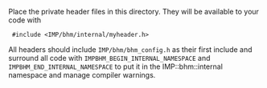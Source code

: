 Place the private header files in this directory. They will be
available to your code with

     #include <IMP/bhm/internal/myheader.h>

All headers should include `IMP/bhm/bhm_config.h` as their
first include and surround all code with `IMPBHM_BEGIN_INTERNAL_NAMESPACE`
and `IMPBHM_END_INTERNAL_NAMESPACE` to put it in the
IMP::bhm::internal namespace and manage compiler warnings.
